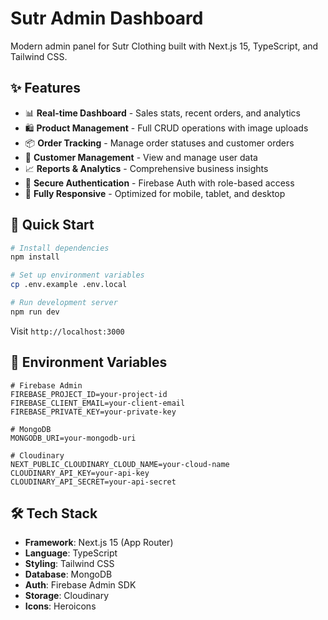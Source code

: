 # Sutr Admin Dashboard

Modern admin panel for Sutr Clothing built with Next.js 15, TypeScript, and Tailwind CSS.

## ✨ Features

- 📊 **Real-time Dashboard** - Sales stats, recent orders, and analytics
- 🛍️ **Product Management** - Full CRUD operations with image uploads
- 📦 **Order Tracking** - Manage order statuses and customer orders
- 👥 **Customer Management** - View and manage user data
- 📈 **Reports & Analytics** - Comprehensive business insights
- 🔐 **Secure Authentication** - Firebase Auth with role-based access
- 📱 **Fully Responsive** - Optimized for mobile, tablet, and desktop

## 🚀 Quick Start

```bash
# Install dependencies
npm install

# Set up environment variables
cp .env.example .env.local

# Run development server
npm run dev
```

Visit `http://localhost:3000`

## 🔑 Environment Variables

```env
# Firebase Admin
FIREBASE_PROJECT_ID=your-project-id
FIREBASE_CLIENT_EMAIL=your-client-email
FIREBASE_PRIVATE_KEY=your-private-key

# MongoDB
MONGODB_URI=your-mongodb-uri

# Cloudinary
NEXT_PUBLIC_CLOUDINARY_CLOUD_NAME=your-cloud-name
CLOUDINARY_API_KEY=your-api-key
CLOUDINARY_API_SECRET=your-api-secret
```

## 🛠️ Tech Stack

- **Framework**: Next.js 15 (App Router)
- **Language**: TypeScript
- **Styling**: Tailwind CSS
- **Database**: MongoDB
- **Auth**: Firebase Admin SDK
- **Storage**: Cloudinary
- **Icons**: Heroicons
